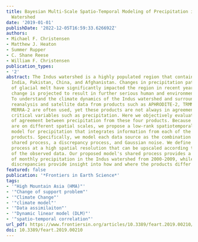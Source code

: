 ```yaml
---
title: Bayesian Multi-Scale Spatio-Temporal Modeling of Precipitation in the Indus
  Watershed
date: '2019-01-01'
publishDate: '2022-12-05T16:59:33.626692Z'
authors:
- Michael F. Christensen
- Matthew J. Heaton
- Summer Rupper
- C. Shane Reese
- William F. Christensen
publication_types:
- '2'
abstract: The Indus watershed is a highly populated region that contains parts of
  India, Pakistan, China, and Afghanistan. Changes in precipitation patterns and rates
  of glacial melt have significantly impacted the region in recent years, and climate
  change is projected to result in further serious human and environmental consequences.
  To understand the climate dynamics of the Indus watershed and surrounding regions,
  reanalysis and satellite data from products such as APHRODITE-2, TRMM, ERA5, and
  MERRA-2 are often used, yet these products are not always in agreement regarding
  critical variables such as precipitation. Here we objectively evaluate the level
  of agreement between precipitation from these four products. Because these data
  are on different spatial scales, we propose a low-rank spatiotemporal dynamic linear
  model for precipitation that integrates information from each of the above climate
  products. Specifically, we model each data source as the combination of a modified
  shared process, a discrepancy process, and Gaussian noise. We define the shared
  process at a high spatial resolution that can be upscaled according to the resolution
  of the observed data. Our proposed model's shared process provides a cohesive picture
  of monthly precipitation in the Indus watershed from 2000-2009, while the product-specific
  discrepancies provide insight into how and where the products differ from one another.
featured: false
publication: '*Frontiers in Earth Science*'
tags:
- '"High Mountain Asia (HMA)"'
- '"Change of support problem"'
- '"Climate Change"'
- '"climate model"'
- '"Data assimilaiton"'
- '"Dynamic linear model (DLM)"'
- '"spatio-temporal correlation"'
url_pdf: https://www.frontiersin.org/articles/10.3389/feart.2019.00210/full
doi: 10.3389/feart.2019.00210
---
```


